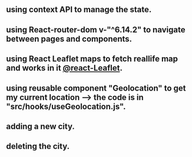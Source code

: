 ## using context API to manage the state.

## using React-router-dom v-"^6.14.2" to navigate between pages and components.
## using React Leaflet maps to fetch reallife map and works in it [@react-Leaflet](https://react-leaflet.js.org/).
## using reusable component "Geolocation" to get my current location --> the code is in "src/hooks/useGeolocation.js".
## adding a new city.
## deleting the city.

 
 

